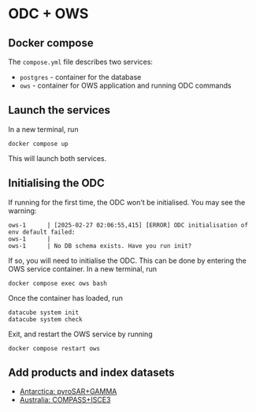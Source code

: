 # ODC + OWS

## Docker compose
The `compose.yml` file describes two services:

* `postgres` - container for the database
* `ows` - container for OWS application and running ODC commands

## Launch the services
In a new terminal, run 
```
docker compose up
```

This will launch both services.

## Initialising the ODC
If running for the first time, the ODC won't be initialised.
You may see the warning:
```
ows-1      | [2025-02-27 02:06:55,415] [ERROR] ODC initialisation of env default failed: 
ows-1      | 
ows-1      | No DB schema exists. Have you run init?
```

If so, you will need to initialise the ODC. 
This can be done by entering the OWS service container.
In a new terminal, run
```
docker compose exec ows bash
```

Once the container has loaded, run
```
datacube system init
datacube system check
```

Exit, and restart the OWS service by running
```
docker compose restart ows
```

## Add products and index datasets

* [Antarctica: pyroSAR+GAMMA](indexing/pyrosar_gamma.md)
* [Australia: COMPASS+ISCE3](indexing/compass_isce3.md)